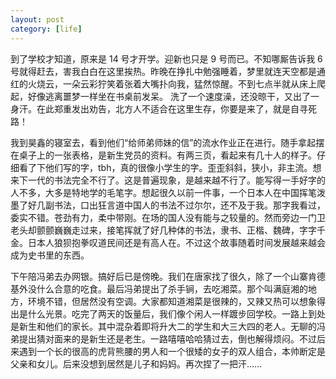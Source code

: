 ```yaml
---
layout: post
category: [life]
---
```


到了学校才知道，原来是 14 号才开学。迎新也只是 9 号而已。不知哪厮告诉我 6 号就得赶去，害我白白在这里挨热。昨晚在挣扎中勉强睡着，梦里就连天空都是通红的火烧云，一朵云彩狞笑着张着大嘴扑向我，猛然惊醒。不到七点半就从床上爬起，好像逃离噩梦一样坐在书桌前发呆。 洗了一个速度澡，还没晾干，又出了一身汗。在此郑重发出劝告，北方人不适合在这里生存，你要是来了，就是自寻死路！

我到昊鑫的寝室去，看到他们“给师弟师妹的信”的流水作业正在进行。随手拿起摆在桌子上的一张表格，是新生党员的资料。有两三页，看起来有几十人的样子。仔细看了下他们写的字，tbh，真的很像小学生的字。歪歪斜斜，狭小，非主流。想来下一代的书法完全不行了。这是普遍现象，是越来越不行了。能写得一手好字的人不多，大多是特地学的毛笔字。想起很久以前一件事，一个日本人在中国挥笔泼墨了好几副书法，口出狂言道中国人的书法不过尔尔，还不及于我。那字我看过，委实不错。苍劲有力，柔中带刚。在场的国人没有能与之较量的。然而旁边一门卫老头却颤颤巍巍走过来，接笔挥就了好几种体的书法，隶书、正楷、魏碑，字字千金。日本人狼狈抱拳叹道民间还是有高人在。不过这个故事随着时间发展越来越会成为史书里的东西。

下午陪冯弟去办网银。搞好后已是傍晚。我们在唐家找了很久，除了一个山寨肯德基外没什么合意的吃食。最后冯弟提出了杀手锏，去吃湘菜。那个叫满庭湘的地方，环境不错，但居然没有空调。大家都知道湘菜是很辣的，又辣又热可以想象得出是什么光景。吃完了两天的饭量后，我们像个闲人一样踱步回学校。一路上到处是新生和他们的家长。其中混杂着即将升大二的学生和大三大四的老人。无聊的冯弟提出猜对面来的是新生还是老生。一路嘻嘻哈哈猜过去，倒也解得烦闷。不过后来遇到一个长的很高的虎背熊腰的男人和一个很矮的女子的双人组合，本帅断定是父亲和女儿。后来没想到居然是儿子和妈妈。再次捏了一把汗……

